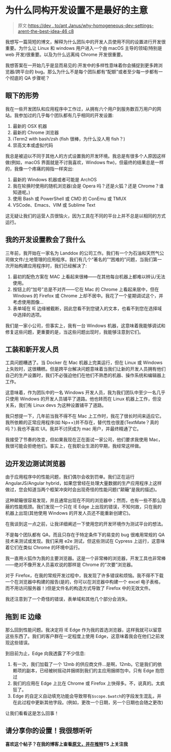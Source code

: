 # 为什么同构开发设置不是最好的主意

> 原文:[https://dev . to/ant Janus/why-homogeneous-dev-settings-arent-the-best-idea-46 c8](https://dev.to/antjanus/why-homogenous-dev-setups-arent-the-best-idea-46c8)

我想写一篇简短的博文，解释为什么团队中的开发人员使用不同的设置进行开发很重要。为什么让 Linux 和 windows 用户进入一个由 macOS 主导的领域(特别是 web 开发)很重要。以及为什么远离纯 Chrome 开发很重要。

我想答案在一开始几乎是显而易见的:开发中的多样性意味着你会捕捉到更多跨浏览器/跨平台的 bug。那么为什么不是每个团队都有“配额”或者至少每一步都有一个彻底的 QA 步骤呢？

## 眼下的形势

我在一些开发团队和应用程序中工作过，从拥有六个用户到服务数百万用户的网站。我参加过的几乎每个团队都有几乎相同的开发设置:

1.  最新的 OSX 机器
2.  最新的 Chrome 浏览器
3.  iTerm2 with bash/zsh (fish 很棒，为什么没人用 fish？)
4.  崇高文本或虚拟代码

我总是被迫以不同于其他人的方式设置我的开发环境。我总是有很多个人原因这样做(例如，macOS 界面就是不讨我喜欢，Windows ftw)，但最终的结果总是一样的，我像一个疼痛的拇指一样突出:

1.  最新的 Windows 机器或者可能是 ArchOS
2.  我在轮换时使用的随机浏览器(会是 Opera 吗？还是火狐？还是 Chrome？谁知道呢。)
3.  使用 Bash 或 PowerShell 或 CMD 的 ConEmu 或 TMUX
4.  VSCode、Emacs、VIM 或 Sublime Text

这无疑让我们的运营人员很恼火，因为工具在不同的平台上并不总是以相同的方式运行。

## 我的开发设置教会了我什么

三年前，我开始在一家名为 Landdox 的公司工作。我们有一个为石油和天然气公司做文件/土地管理的应用程序。我们有几个“著名的”“困难的”问题，当我们第一次开始构建应用程序时，我们已经解决了:

1.  最初的配色方案在 MAC 上看起来很棒——在其他每台机器上都难以辨认/无法使用。
2.  按钮上的“加号”总是不对齐——它在 Mac 的 Chrome 上看起来居中，但在 Windows 的 Firefox 或 Chrome 上却不居中。我花了一个星期调试这个，并考虑使用图像...
3.  表单域在 IE 边缘被截断，因此您看不到您键入的文本，也看不到您在选择域中选择的选项。

我们是一家小公司，但事实上，我有一台 Windows 机器，这意味着我能够调试和修复这些问题，更重要的是，当这些问题出现时，我能够注意到它们。

## 工装和新开发人员

工具问题糟透了。当 Docker 在 Mac 机器上完美运行，但在 Linux 或 Windows 上失败时，这很糟糕。但是跨平台解决问题意味着当我们让新的开发人员拥有他们自己的生产设置时，我们不必强迫他们在他们不熟悉的机器、操作系统和编辑器上工作。

这意味着，作为团队中的一名 Windows 开发人员，我为我们团队中至少一名几乎只使用 Windows 的开发人员铺平了道路。他也转而在 Linux 机器上工作，但没关系，我们有 Linux devs 为这种设置铺平了道路。

我只想提一下，几年前当我不得不在 Mac 上工作时，我花了很长时间来适应它。我所依赖的正常应用程序(如 Np++)并不存在，替代性也很差(TextMate？真的吗？).我也不喜欢 UI。我并不讨厌成为 mac 用户，并最终精通了它。

我接受了节奏的改变，但如果我现在正在面试一家公司，他们要求我使用 Mac，我很可能会拒绝他们。事实上，在我职业生涯的早期，我经常这样做。

## 边开发边测试浏览器

由于应用程序中的性能问题，我们偶尔会收到罚单。我们正在运行 AngularJS/Angular hybrid，如果您曾经在处理大量数据的生产应用程序上这样做过，您会知道当两个框架冲突时会出现奇怪的性能问题(“颠簸”是我的描述)。

这种颠簸很容易发现，并且通常出现在不同的浏览器中；然而，也有一些不那么隐蔽的性能瓶颈。我们发现一个只在 IE Edge 上出现的错误，不知何故，只在我的机器上出现(其他使用 Windows 的开发人员还不能重新创建它)。

在我谈到这一点之前，让我详细阐述一下使用您的开发环境作为测试平台的想法。

不是每个团队都有 QA，而且只存在于特定条件下的易变的 bug 很难用常规的 QA 技术来测试或发现。我们采用 e2e 测试，但这些测试在 Cypress 上运行，这意味着它们在类似 Chrome 的环境中运行。

我一直用火狐作为我的主要浏览器。这是一个非常棒的浏览器，开发工具也非常棒——绝对不像开发人员喜欢说的那样是 Chrome 的“次要”浏览器。

对于 Firefox，在我的常规开发过程中，我发现了许多错误和烦恼。我不得不下载一个在浏览器中构建的报告(是的，你可以在浏览器中构建一个 excel 电子表格，而不用访问服务器！)但是文件名的构造方式导致了 Firefox 中的无效文件。

我还注意到了一个奇怪的错误，表单域和其他几个部分会消失。

## 拖到 IE 边缘

那么回到性能问题。我决定将 IE Edge 作为我的首选浏览器，这样我就可以留意这些东西了。我们的客户群在一定程度上使用 Edge，这意味着我会在他们之前发现这些错误。

到目前为止，Edge 向我透露了不少信息:

1.  有一次，我们加载了一个 12mb 的供应商文件...是啊，12mb。它是我们的依赖项的副本，已经被树摇动并捆绑到我们的主应用捆绑包中。只有 Edge 抱怨过
2.  我们的应用在 Edge 上比在 Chrome 或 Firefox 上快得多。不，说真的。太疯狂了。
3.  Edge 的自定义自动填充功能会导致带有`$scope.$watch`的字段发生混乱，并在此过程中更新其他字段。(例如，更改一个日期，另一个日期也会随之更改)

让我们看看这是怎么回事！

## 请分享你的设置！我很想听听

**喜欢这个帖子？在我的博客上查看[原文，并在](https://antjanus.com/blog/thoughts-and-opinions/why-homogenous-dev-setups-arent-the-best-idea/)[推特](https://twitter.com/antjanus)T5 上关注我**